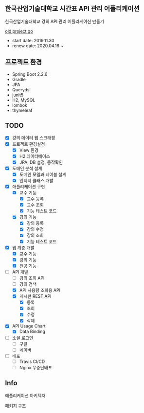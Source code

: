 ## 한국산업기술대학교 시간표 API 관리 어플리케이션
한국산업기술대학교 강의 API 관리 어플리케이션 만들기

[old project go](https://github.com/doorisopen/kpu-schedule/tree/64eab9c9a2c1f03a27407228bf0ed4361a17d07f)

* start date: 2019.11.30 
* renew date: 2020.04.16 ~

## 프로젝트 환경
* Spring Boot 2.2.6
* Gradle
* JPA
* Querydsl
* junit5
* H2, MySQL
* lombok
* thymeleaf

## TODO
* [x] 강의 데이터 웹 스크래핑
* [x] 프로젝트 환경설정
  + [x] View 환경
  + [x] H2 데이터베이스
  + [x] JPA, DB 설정, 동작확인
* [x] 도메인 분석 설계
  + [x] 도메인 모델과 테이블 설계
  + [x] 엔티티 클래스 개발
* [x] 애플리케이션 구현
  + [x] 교수 기능
    - [x] 교수 등록
    - [x] 교수 조회
    - [x] 기능 테스트 코드
  + [x] 강의 기능 
    - [x] 강의 등록 
    - [x] 강의 수정
    - [x] 강의 조회
    - [x] 기능 테스트 코드
* [x] 웹 계층 개발
  + [x] 교수 기능
  + [x] 강의 기능
  + [x] 전공 기능
* [ ] API 개발
  + [ ] 강의 조회 API
  + [ ] 강의 검색
  + [x] API 사용량 조회용 API
  + [x] 게시판 REST API
    - [x] 등록
    - [x] 조회
    - [x] 수정
    - [x] 삭제
* [x] API Usage Chart
  + [x] Data Binding
* [ ] 소셜 로그인
  + [ ] 구글
  + [ ] 네이버
* [ ] 배포
  + [ ] Travis CI/CD
  + [ ] Nginx 무중단배포

## Info
애플리케이션 아키텍처

패키지 구조